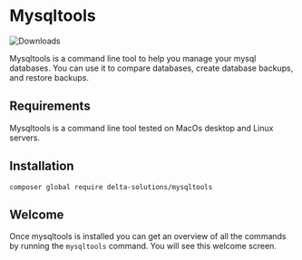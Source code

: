 # Mysqltools


![Downloads](https://img.shields.io/packagist/dt/delta-solutions/mysqltools.svg?style=flat-square)

Mysqltools is a command line tool to help you manage your mysql databases.  You can use it 
to compare databases, create database backups, and restore backups.

## Requirements

Mysqltools is a command line tool tested on MacOs desktop and Linux servers.

## Installation

````shell
composer global require delta-solutions/mysqltools
````

## Welcome

Once mysqltools is installed you can get an overview of all the commands by running the `mysqltools` command.  You will see this
welcome screen.



